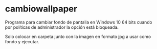 # cambiowallpaper
Programa para cambiar fondo de pantalla en Windows 10 64 bits cuando  por políticas de administrador la opción está bloqueada.

Solo colocar en carpeta junto con la imagen en formato jpg a usar como fondo y ejecutar.
